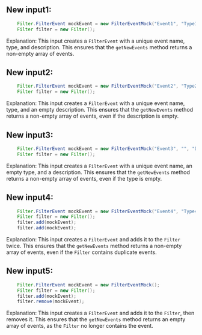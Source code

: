 ## New input1:
```java
    Filter.FilterEvent mockEvent = new FilterEventMock("Event1", "Type1", "Description1");
    Filter filter = new Filter();
```
Explanation: This input creates a `FilterEvent` with a unique event name, type, and description. This ensures that the `getNewEvents` method returns a non-empty array of events.

## New input2:
```java
    Filter.FilterEvent mockEvent = new FilterEventMock("Event2", "Type2", "");
    Filter filter = new Filter();
```
Explanation: This input creates a `FilterEvent` with a unique event name, type, and an empty description. This ensures that the `getNewEvents` method returns a non-empty array of events, even if the description is empty.

## New input3:
```java
    Filter.FilterEvent mockEvent = new FilterEventMock("Event3", "", "Description3");
    Filter filter = new Filter();
```
Explanation: This input creates a `FilterEvent` with a unique event name, an empty type, and a description. This ensures that the `getNewEvents` method returns a non-empty array of events, even if the type is empty.

## New input4:
```java
    Filter.FilterEvent mockEvent = new FilterEventMock("Event4", "Type4", "Description4");
    Filter filter = new Filter();
    filter.add(mockEvent);
    filter.add(mockEvent);
```
Explanation: This input creates a `FilterEvent` and adds it to the `Filter` twice. This ensures that the `getNewEvents` method returns a non-empty array of events, even if the `Filter` contains duplicate events.

## New input5:
```java
    Filter.FilterEvent mockEvent = new FilterEventMock();
    Filter filter = new Filter();
    filter.add(mockEvent);
    filter.remove(mockEvent);
```
Explanation: This input creates a `FilterEvent` and adds it to the `Filter`, then removes it. This ensures that the `getNewEvents` method returns an empty array of events, as the `Filter` no longer contains the event.
